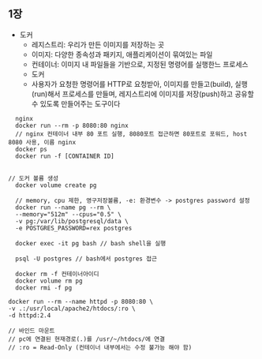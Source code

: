 ## 1장

- 도커
  -  레지스트리: 우리가 만든 이미지를 저장하는 곳
  -  이미지: 다양한 종속성과 패키지, 애플리케이션이 묶여있는 파일
  -  컨테이너: 이미지 내 파일들을 기반으로, 지정된 명령어를 실행한느 프로세스
  -  도커
    -  사용자가 요청한 명령어를 HTTP로 요청받아, 이미지를 만들고(build), 실행(run)해서 프로세스를 만들며, 레지스트리에 이미지를 저장(push)하고 공유할 수 있도록 만들어주는 도구이다

```
  nginx
  docker run --rm -p 8080:80 nginx
  // nginx 컨테이너 내부 80 포트 실행, 8080포트 접근하면 80포트로 포워드, host 8080 사용, 이름 nginx
  docker ps
  docker run -f [CONTAINER ID]

```

```

// 도커 볼륨 생성
  docker volume create pg  

  // memory, cpu 제한, 영구저장볼륨, -e: 환경변수 -> postgres password 설정
  docker run --name pg --rm \
  --memory="512m" --cpus="0.5" \
  -v pg:/var/lib/postgresql/data \
  -e POSTGRES_PASSWORD=rex postgres

  docker exec -it pg bash // bash shell을 실행

  psql -U postgres // bash에서 postgres 접근

  docker rm -f 컨테이너아이디
  docker volume rm pg
  docker rmi -f pg

```

```
docker run --rm --name httpd -p 8080:80 \
-v .:/usr/local/apache2/htdocs/:ro \
-d httpd:2.4

// 바인드 마운트
// pc에 연결된 현재경로(.)를 /usr/~/htdocs/에 연결
// :ro = Read-Only (컨테이너 내부에서는 수정 불가능 해야 함)

```

